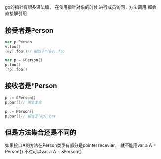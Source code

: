 go的指针有很多语法糖， 在使用指针对象的时候
进行成员访问，方法调用
都会直接解引用

## 接受者是Person
```go
var p Person
v.foo()
(&v).foo()// 相当于*(&v).foo

var p = &Person{}
p.foo()
(*p).foo()

```

## 接收者是\*Person
```go
p := &Person{}
p.bar()// 完全复合

p := Person{}
p.bar()// 相当于(&p).bar
```


## 但是方法集合还是不同的
如果接口A的方法在Person类型有部分是pointer recevier， 就不能用var a A = Person{}
不过可以var a A = &Person{}